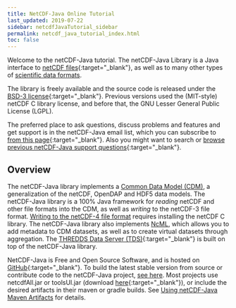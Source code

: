 ```yaml
---
title: NetCDF-Java Online Tutorial
last_updated: 2019-07-22
sidebar: netcdfJavaTutorial_sidebar
permalink: netcdf_java_tutorial_index.html
toc: false
---
```


Welcome to the netCDF-Java tutorial.
The netCDF-Java Library is a Java interface to [netCDF files](https://www.unidata.ucar.edu/software/netcdf/index.html){:target="_blank"}, as well as to many other types of [scientific data formats](file_types.html).

The library is freely available and the source code is released under the [BSD-3 license](https://github.com/Unidata/netcdf-java/blob/master/LICENSE){:target="_blank"}.
Previous versions used the (MIT-style) netCDF C library license, and before that, the GNU Lesser General Public License (LGPL).

The preferred place to ask questions, discuss problems and features and get support is in the netCDF-Java email list, which you can subscribe to [from this page](https://www.unidata.ucar.edu/support/index.html#mailinglists){:target="_blank"}.
Also you might want to search or [browse previous netCDF-Java support questions](https://www.unidata.ucar.edu/mailing_lists/archives/netcdf-java/){:target="_blank"}.

## Overview

The netCDF-Java library implements a [Common Data Model (CDM)](common_data_model_overview.html), a generalization of the netCDF, OpenDAP and HDF5 data models.
The netCDF-Java library is a 100% Java framework for _reading_ netCDF and other file formats into the CDM, as well as _writing_ to the netCDF-3 file format.
[Writing to the netCDF-4 file format](netcdf4_c_library.html) requires installing the netCDF C library.
The netCDF-Java library also implements [NcML](ncml_overview.html), which allows you to add metadata to CDM datasets, as well as to create virtual datasets through aggregation.
The [THREDDS Data Server (TDS)](https://www.unidata.ucar.edu/software/thredds/current/tds/){:target="_blank"} is built on top of the netCDF-Java library.

NetCDF-Java is Free and Open Source Software, and is hosted on [GitHub](https://github.com/unidata/netcdf-java){:target="_blank"}.
To build the latest stable version from source or contribute code to the netCDF-Java project, [see here](building_from_source.html).
Most projects use netcdfAll.jar or toolsUI.jar (download [here](https://www.unidata.ucar.edu/downloads/netcdf/netcdf-java/index.jsp){:target="_blank"}), or include the desired artifacts in their maven or gradle builds.
See [Using netCDF-Java Maven Artifacts](using_netcdf_java_artifacts.html) for details.



